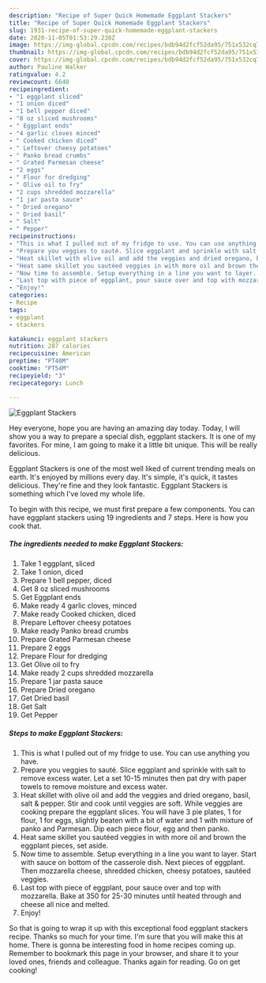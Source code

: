 ```yaml
---
description: "Recipe of Super Quick Homemade Eggplant Stackers"
title: "Recipe of Super Quick Homemade Eggplant Stackers"
slug: 1931-recipe-of-super-quick-homemade-eggplant-stackers
date: 2020-11-05T01:53:29.238Z
image: https://img-global.cpcdn.com/recipes/bdb94d2fcf52da95/751x532cq70/eggplant-stackers-recipe-main-photo.jpg
thumbnail: https://img-global.cpcdn.com/recipes/bdb94d2fcf52da95/751x532cq70/eggplant-stackers-recipe-main-photo.jpg
cover: https://img-global.cpcdn.com/recipes/bdb94d2fcf52da95/751x532cq70/eggplant-stackers-recipe-main-photo.jpg
author: Pauline Walker
ratingvalue: 4.2
reviewcount: 6640
recipeingredient:
- "1 eggplant sliced"
- "1 onion diced"
- "1 bell pepper diced"
- "8 oz sliced mushrooms"
- " Eggplant ends"
- "4 garlic cloves minced"
- " Cooked chicken diced"
- " Leftover cheesy potatoes"
- " Panko bread crumbs"
- " Grated Parmesan cheese"
- "2 eggs"
- " Flour for dredging"
- " Olive oil to fry"
- "2 cups shredded mozzarella"
- "1 jar pasta sauce"
- " Dried oregano"
- " Dried basil"
- " Salt"
- " Pepper"
recipeinstructions:
- "This is what I pulled out of my fridge to use. You can use anything you have."
- "Prepare you veggies to sauté. Slice eggplant and sprinkle with salt to remove excess water. Let a set 10-15 minutes then pat dry with paper towels to remove moisture and excess water."
- "Heat skillet with olive oil and add the veggies and dried oregano, basil, salt &amp; pepper. Stir and cook until veggies are soft. While veggies are cooking prepare the eggplant slices. You will have 3 pie plates, 1 for flour, 1 for eggs, slightly beaten with a bit of water and 1 with mixture of panko and Parmesan. Dip each piece flour, egg and then panko."
- "Heat same skillet you sautéed veggies in with more oil and brown the eggplant pieces, set aside."
- "Now time to assemble. Setup everything in a line you want to layer. Start with sauce on bottom of the casserole dish. Next pieces of eggplant. Then mozzarella cheese, shredded chicken, cheesy potatoes, sautéed veggies."
- "Last top with piece of eggplant, pour sauce over and top with mozzarella. Bake at 350 for 25-30 minutes until heated through and cheese all nice and melted."
- "Enjoy!"
categories:
- Recipe
tags:
- eggplant
- stackers

katakunci: eggplant stackers 
nutrition: 287 calories
recipecuisine: American
preptime: "PT40M"
cooktime: "PT54M"
recipeyield: "3"
recipecategory: Lunch

---
```



![Eggplant Stackers](https://img-global.cpcdn.com/recipes/bdb94d2fcf52da95/751x532cq70/eggplant-stackers-recipe-main-photo.jpg)

Hey everyone, hope you are having an amazing day today. Today, I will show you a way to prepare a special dish, eggplant stackers. It is one of my favorites. For mine, I am going to make it a little bit unique. This will be really delicious.

Eggplant Stackers is one of the most well liked of current trending meals on earth. It's enjoyed by millions every day. It's simple, it's quick, it tastes delicious. They're fine and they look fantastic. Eggplant Stackers is something which I've loved my whole life.




To begin with this recipe, we must first prepare a few components. You can have eggplant stackers using 19 ingredients and 7 steps. Here is how you cook that.

<!--inarticleads1-->

##### The ingredients needed to make Eggplant Stackers:

1. Take 1 eggplant, sliced
1. Take 1 onion, diced
1. Prepare 1 bell pepper, diced
1. Get 8 oz sliced mushrooms
1. Get  Eggplant ends
1. Make ready 4 garlic cloves, minced
1. Make ready  Cooked chicken, diced
1. Prepare  Leftover cheesy potatoes
1. Make ready  Panko bread crumbs
1. Prepare  Grated Parmesan cheese
1. Prepare 2 eggs
1. Prepare  Flour for dredging
1. Get  Olive oil to fry
1. Make ready 2 cups shredded mozzarella
1. Prepare 1 jar pasta sauce
1. Prepare  Dried oregano
1. Get  Dried basil
1. Get  Salt
1. Get  Pepper




<!--inarticleads2-->

##### Steps to make Eggplant Stackers:

1. This is what I pulled out of my fridge to use. You can use anything you have.
1. Prepare you veggies to sauté. Slice eggplant and sprinkle with salt to remove excess water. Let a set 10-15 minutes then pat dry with paper towels to remove moisture and excess water.
1. Heat skillet with olive oil and add the veggies and dried oregano, basil, salt &amp; pepper. Stir and cook until veggies are soft. While veggies are cooking prepare the eggplant slices. You will have 3 pie plates, 1 for flour, 1 for eggs, slightly beaten with a bit of water and 1 with mixture of panko and Parmesan. Dip each piece flour, egg and then panko.
1. Heat same skillet you sautéed veggies in with more oil and brown the eggplant pieces, set aside.
1. Now time to assemble. Setup everything in a line you want to layer. Start with sauce on bottom of the casserole dish. Next pieces of eggplant. Then mozzarella cheese, shredded chicken, cheesy potatoes, sautéed veggies.
1. Last top with piece of eggplant, pour sauce over and top with mozzarella. Bake at 350 for 25-30 minutes until heated through and cheese all nice and melted.
1. Enjoy!




So that is going to wrap it up with this exceptional food eggplant stackers recipe. Thanks so much for your time. I'm sure that you will make this at home. There is gonna be interesting food in home recipes coming up. Remember to bookmark this page in your browser, and share it to your loved ones, friends and colleague. Thanks again for reading. Go on get cooking!
